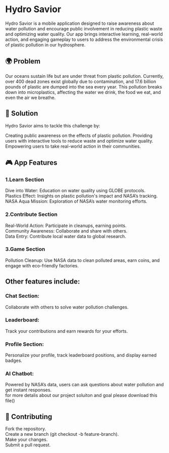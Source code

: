 # Hydro Savior

Hydro Savior is a mobile application designed to raise awareness about water pollution and encourage public involvement in reducing plastic waste and optimizing water quality. Our app brings interactive learning, real-world action, and engaging gameplay to users to address the environmental crisis of plastic pollution in our hydrosphere.

## 🌍 Problem
Our oceans sustain life but are under threat from plastic pollution. Currently, over 400 dead zones exist globally due to contamination, and 17.6 billion pounds of plastic are dumped into the sea every year. This pollution breaks down into microplastics, affecting the water we drink, the food we eat, and even the air we breathe.

## 🚀 Solution
Hydro Savior aims to tackle this challenge by:

Creating public awareness on the effects of plastic pollution.
Providing users with interactive tools to reduce waste and optimize water quality.
Empowering users to take real-world action in their communities.

## 🎮 App Features
### 1.Learn Section                                                                                                                                                                                                  
   Dive into Water:  Education on water quality using GLOBE protocols.                                                                                                                                         
   Plastics Effect:  Insights on plastic pollution's impact and NASA’s tracking.                                                                                                                                  
   NASA Aqua Mission:  Exploration of NASA’s water monitoring efforts.

### 2.Contribute Section                                                                                                                                                                                         
   Real-World Action: Participate in cleanups, earning points.                                                                                                                                              
   Community Awareness: Collaborate and share with others.                                                                                                                                                       
   Data Entry: Contribute local water data to global research.

### 3.Game Section

   Pollution Cleanup: Use NASA data to clean polluted areas, earn coins, and engage with eco-friendly factories.

## Other features include:                                                                                                                                                                                      
   ### Chat Section:  
   Collaborate with others to solve water pollution challenges.                                                                                                                            
   ### Leaderboard: 
   Track your contributions and earn rewards for your efforts.                                                                                                                                   
   ### Profile Section:
   Personalize your profile, track leaderboard positions, and display earned badges.                                                                                                              
   ### AI Chatbot:
   Powered by NASA’s data, users can ask questions about water pollution and get instant responses.                                                                                                   
   for more detalis about our project soluiton and goal please download this file()                                                                                                     

## 🤝 Contributing
Fork the repository.                                                                                                                                                                                           
Create a new branch (git checkout -b feature-branch).                                                                                                                                                            
Make your changes.                                                                                                                                                                                             
Submit a pull request.
